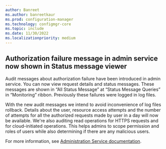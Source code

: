 ```yaml
---
author: Banreet
ms.author: banreetkaur
ms.prod: configuration-manager
ms.technology: configmgr-core
ms.topic: include
ms.date: 11/30/2022
ms.localizationpriority: medium
---
```


## <a name="bkmk_audit-admin-service"></a> Authorization failure message in admin service now shown in Status message viewer

<!--13022894-->

Audit messages about authorization failure have been introduced in admin service. You can now view request details and status messages. These messages are shown in “All Status Message” at “Status Message Queries” in “Monitoring” ribbon. Previously these failures were logged in log files. 

With the new audit messages we intend to avoid inconvenience of log files rollback. Details about the user, resource access attempts and the number of attempts for all the authorized requests made by user in a day will now be available. We're also auditing read operations for HTTPS requests and for cloud-initiated operations. This helps admins to scope permission and roles of users while also determining if there are any malicious users.

For more information, see [Administration Service documentation](../../../../../develop/adminservice/overview.md).
